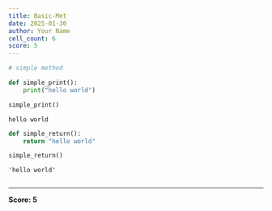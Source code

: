 ```yaml
---
title: Basic-Met
date: 2025-01-30
author: Your Name
cell_count: 6
score: 5
---
```


```python
# simple method
```


```python
def simple_print():
    print("hello world")
```


```python
simple_print()
```

    hello world



```python
def simple_return():
    return "hello world"
```


```python
simple_return()
```




    'hello world'




```python

```


---
**Score: 5**
